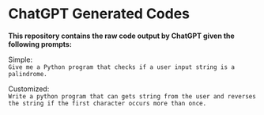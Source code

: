 # ChatGPT Generated Codes

**This repository contains the raw code output by ChatGPT given the following prompts:**


Simple:  
`Give me a Python program that checks if a user input string is a palindrome.`

Customized:  
`Write a python program that can gets string from the user and reverses the string if the first character occurs more than once.`
